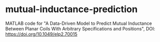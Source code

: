 # mutual-inductance-prediction
MATLAB code for "A Data-Driven Model to Predict Mutual Inductance Between Planar Coils With Arbitrary Specifications and Positions", DOI: https://doi.org/10.1049/elp2.70015
